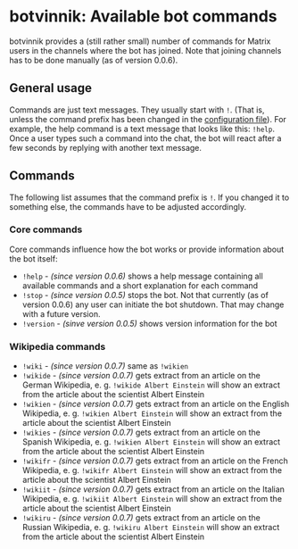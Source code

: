# botvinnik: Available bot commands

botvinnik provides a (still rather small) number of commands for Matrix users
in the channels where the bot has joined. Note that joining channels has to be
done manually (as of version 0.0.6).

## General usage

Commands are just text messages. They usually start with `!`. (That is, unless
the command prefix has been changed in the [configuration file](configuration-core.md)).
For example, the help command is a text message that looks like this: `!help`.
Once a user types such a command into the chat, the bot will react after a few
seconds by replying with another text message.

## Commands

The following list assumes that the command prefix is `!`. If you changed it to
something else, the commands have to be adjusted accordingly.

### Core commands

Core commands influence how the bot works or provide information about the bot
itself:

* `!help` - _(since version 0.0.6)_ shows a help message containing all
  available commands and a short explanation for each command
* `!stop` - _(since version 0.0.5)_ stops the bot. Not that currently (as of
  version 0.0.6) any user can initiate the bot shutdown. That may change with a
  future version.
* `!version` - _(sinve version 0.0.5)_ shows version information for the bot

### Wikipedia commands

* `!wiki` - _(since version 0.0.7)_ same as `!wikien`
* `!wikide` - _(since version 0.0.7)_ gets extract from an article on the German
  Wikipedia, e. g. `!wikide Albert Einstein` will show an extract from the
  article about the scientist Albert Einstein
* `!wikien` - _(since version 0.0.7)_ gets extract from an article on the
  English Wikipedia, e. g. `!wikien Albert Einstein` will show an extract from
  the article about the scientist Albert Einstein
* `!wikies` - _(since version 0.0.7)_ gets extract from an article on the
  Spanish Wikipedia, e. g. `!wikien Albert Einstein` will show an extract from
  the article about the scientist Albert Einstein
* `!wikifr` - _(since version 0.0.7)_ gets extract from an article on the French
  Wikipedia, e. g. `!wikifr Albert Einstein` will show an extract from the
  article about the scientist Albert Einstein
* `!wikiit` - _(since version 0.0.7)_ gets extract from an article on the
  Italian Wikipedia, e. g. `!wikiit Albert Einstein` will show an extract from
  the article about the scientist Albert Einstein
* `!wikiru` - _(since version 0.0.7)_ gets extract from an article on the
  Russian Wikipedia, e. g. `!wikiru Albert Einstein` will show an extract from
  the article about the scientist Albert Einstein
